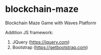 # blockchain-maze
Blockchain Maze Game with Waves Platform

Addition JS framework:
1. JQuery (https://jquery.com)
2. Bootstrap (https://getbootstrap.com)
